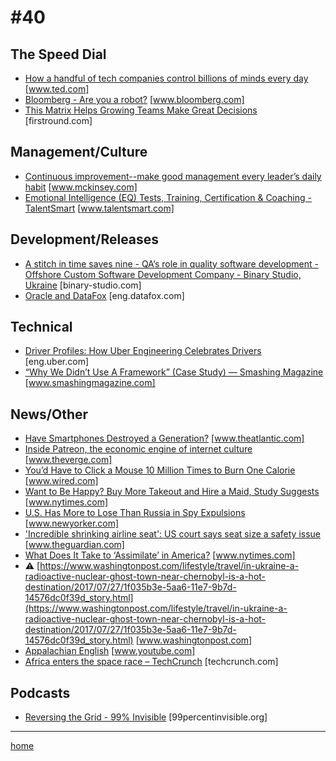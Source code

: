 # #40

## The Speed Dial
* [How a handful of tech companies control billions of minds every day](https://www.ted.com/talks/tristan_harris_the_manipulative_tricks_tech_companies_use_to_capture_your_attention) [www.ted.com]
* [Bloomberg - Are you a robot?](https://www.bloomberg.com/news/features/2017-08-01/how-two-brothers-turned-seven-lines-of-code-into-a-9-2-billion-startup) [www.bloomberg.com]
* [This Matrix Helps Growing Teams Make Great Decisions](http://firstround.com/review/this-matrix-helps-growing-teams-make-great-decisions/) [firstround.com]

## Management/Culture
* [Continuous improvement--make good management every leader&rsquo;s daily habit](http://www.mckinsey.com/business-functions/operations/our-insights/continuous-improvement-make-good-management-every-leaders-daily-habit) [www.mckinsey.com]
* [Emotional Intelligence (EQ) Tests, Training, Certification & Coaching - TalentSmart](http://www.talentsmart.com/articles/How-Emotionally-Intelligent-People-Handle-Toxic-People-1028629190-p-1.html) [www.talentsmart.com]

## Development/Releases
* [A stitch in time saves nine - QA’s role in quality software development - Offshore Custom Software Development Company - Binary Studio, Ukraine](https://binary-studio.com/2017/07/28/stitch-time-saves-nine-qas-role-quality-software-development/) [binary-studio.com]
* [Oracle and DataFox](http://eng.datafox.com/engineering-culture/2017/03/25/make-your-systems-diligent-not-your-people-part-2/) [eng.datafox.com]

## Technical
* [Driver Profiles: How Uber Engineering Celebrates Drivers](https://eng.uber.com/driver-profiles/#utm_source=rss&utm_medium=rss&utm_campaign=driver-profiles) [eng.uber.com]
* [“Why We Didn’t Use A Framework” (Case Study) — Smashing Magazine](https://www.smashingmagazine.com/2017/05/why-no-framework/) [www.smashingmagazine.com]

## News/Other
* [Have Smartphones Destroyed a Generation?](https://www.theatlantic.com/magazine/archive/2017/09/has-the-smartphone-destroyed-a-generation/534198/) [www.theatlantic.com]
* [Inside Patreon, the economic engine of internet culture](https://www.theverge.com/2017/8/3/16084248/patreon-profile-jack-conte-crowdfunding-art-politics-culture) [www.theverge.com]
* [You’d Have to Click a Mouse 10 Million Times to Burn One Calorie](https://www.wired.com/story/you-dont-burn-one-calorie-clicking-a-mouse) [www.wired.com]
* [Want to Be Happy? Buy More Takeout and Hire a Maid, Study Suggests](https://www.nytimes.com/2017/07/27/science/study-happy-save-money-time.html?_r=0) [www.nytimes.com]
* [U.S. Has More to Lose Than Russia in Spy Expulsions](http://www.newyorker.com/news/news-desk/the-us-has-more-to-lose-than-russia-in-spy-expulsions) [www.newyorker.com]
* ['Incredible shrinking airline seat': US court says seat size a safety issue](https://www.theguardian.com/business/2017/jul/29/incredible-shrinking-airline-seat-us-court-says-seat-size-a-safety-issue) [www.theguardian.com]
* [What Does It Take to ‘Assimilate’ in America?](https://www.nytimes.com/2017/08/01/magazine/what-does-it-take-to-assimilate-in-america.html?_r=0) [www.nytimes.com]
* &#9888; [https://www.washingtonpost.com/lifestyle/travel/in-ukraine-a-radioactive-nuclear-ghost-town-near-chernobyl-is-a-hot-destination/2017/07/27/1f035b3e-5aa6-11e7-9b7d-14576dc0f39d_story.html](https://www.washingtonpost.com/lifestyle/travel/in-ukraine-a-radioactive-nuclear-ghost-town-near-chernobyl-is-a-hot-destination/2017/07/27/1f035b3e-5aa6-11e7-9b7d-14576dc0f39d_story.html) [www.washingtonpost.com]
* [Appalachian English](https://www.youtube.com/watch?v=03iwAY4KlIU) [www.youtube.com]
* [Africa enters the space race – TechCrunch](https://techcrunch.com/2017/08/06/africa-enters-the-space-race/) [techcrunch.com]

## Podcasts
* [Reversing the Grid - 99% Invisible](http://99percentinvisible.org/episode/reversing-the-grid/) [99percentinvisible.org]
___
[home](index.md)
